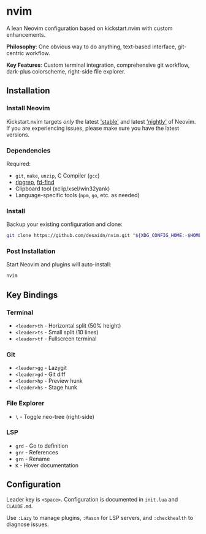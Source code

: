 # nvim

A lean Neovim configuration based on kickstart.nvim with custom enhancements.

**Philosophy**: One obvious way to do anything, text-based interface, git-centric workflow.

**Key Features**: Custom terminal integration, comprehensive git workflow, dark-plus colorscheme, right-side file explorer.

## Installation

### Install Neovim

Kickstart.nvim targets *only* the latest
['stable'](https://github.com/neovim/neovim/releases/tag/stable) and latest
['nightly'](https://github.com/neovim/neovim/releases/tag/nightly) of Neovim.
If you are experiencing issues, please make sure you have the latest versions.

### Dependencies

Required:
- `git`, `make`, `unzip`, C Compiler (`gcc`)
- [ripgrep](https://github.com/BurntSushi/ripgrep#installation), [fd-find](https://github.com/sharkdp/fd#installation)
- Clipboard tool (xclip/xsel/win32yank)
- Language-specific tools (`npm`, `go`, etc. as needed)

### Install

Backup your existing configuration and clone:

```sh
git clone https://github.com/desaidn/nvim.git "${XDG_CONFIG_HOME:-$HOME/.config}"/nvim
```

### Post Installation

Start Neovim and plugins will auto-install:

```sh
nvim
```

## Key Bindings

### Terminal
- `<leader>th` - Horizontal split (50% height)
- `<leader>ts` - Small split (10 lines)
- `<leader>tf` - Fullscreen terminal

### Git
- `<leader>gg` - Lazygit
- `<leader>gd` - Git diff
- `<leader>hp` - Preview hunk
- `<leader>hs` - Stage hunk

### File Explorer
- `\` - Toggle neo-tree (right-side)

### LSP
- `grd` - Go to definition
- `grr` - References
- `grn` - Rename
- `K` - Hover documentation

## Configuration

Leader key is `<Space>`. Configuration is documented in `init.lua` and `CLAUDE.md`.

Use `:Lazy` to manage plugins, `:Mason` for LSP servers, and `:checkhealth` to diagnose issues.

